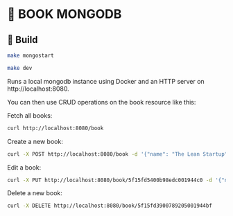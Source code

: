 # 🎳 BOOK MONGODB 

## 🌳 Build

```bash
make mongostart

make dev
```

Runs a local mongodb instance using Docker and an HTTP server on http://localhost:8080.

You can then use CRUD operations on the book resource like this:

Fetch all books:

```bash
curl http://localhost:8080/book
```

Create a new book:

```bash
curl -X POST http://localhost:8080/book -d '{"name": "The Lean Startup", "author": "Eric Ries", "num_pages": 480, "tags": ["non-fiction", "startup"]}' -H "content-type: application/json"
```

Edit a book:

```bash
curl -X PUT http://localhost:8080/book/5f15fd5400b98edc001944c0 -d '{"name": "The Lean Way", "author": "Eric Ries", "num_pages": 650, "tags": ["non-fiction", "business"]}' -H "content-type: application/json"
```

Delete a new book:

```bash
curl -X DELETE http://localhost:8080/book/5f15fd3900789205001944bf
```
